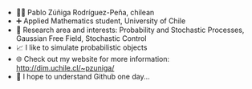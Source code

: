 - 🚶‍♂️  Pablo Zúñiga Rodríguez-Peña, chilean
- ➕ Applied Mathematics student, University of Chile
- 🎲 Research area and interests: Probability and Stochastic Processes, Gaussian Free Field, Stochastic Control
- 📈 I like to simulate probabilistic objects
- 🌐 Check out my website for more information: http://dim.uchile.cl/~pzuniga/
- 🙏 I hope to understand Github one day...

<!---
pabloisaacalexz/pabloisaacalexz is a ✨ special ✨ repository because its `README.md` (this file) appears on your GitHub profile.
You can click the Preview link to take a look at your changes.
--->
